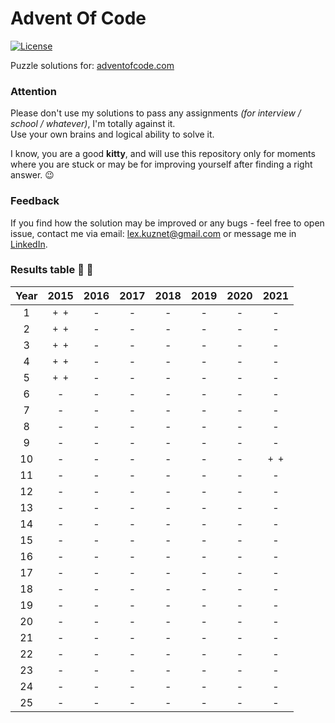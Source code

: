 # Advent Of Code
[![License](https://img.shields.io/badge/License-Apache_2.0-blue.svg)](https://opensource.org/licenses/Apache-2.0)

Puzzle solutions for: [adventofcode.com](https://adventofcode.com/)

### Attention

Please don't use my solutions to pass any assignments _(for interview / school / whatever)_, I'm
totally against it.\
Use your own brains and logical ability to solve it.

I know, you are a good **kitty**, and will use this repository only for moments where you are stuck
or may be for improving yourself after finding a right answer. :wink:

### Feedback

If you find how the solution may be improved or any bugs - feel free to open issue, contact me via
email: lex.kuznet@gmail.com or message me in [LinkedIn](https://www.linkedin.com/in/lexandroid/).

### Results table :christmas_tree: :santa:

| Year | 2015 | 2016 | 2017 | 2018 | 2019 | 2020 | 2021 |
|:----:|:----:|:----:|:----:|:----:|:----:|:----:|:----:|
| 1    |`+ +` | -    | -    | -    | -    | -    | -    |
| 2    |`+ +` | -    | -    | -    | -    | -    | -    |
| 3    |`+ +` | -    | -    | -    | -    | -    | -    |
| 4    |`+ +` | -    | -    | -    | -    | -    | -    |
| 5    |`+ +` | -    | -    | -    | -    | -    | -    |
| 6    | -    | -    | -    | -    | -    | -    | -    |
| 7    | -    | -    | -    | -    | -    | -    | -    |
| 8    | -    | -    | -    | -    | -    | -    | -    |
| 9    | -    | -    | -    | -    | -    | -    | -    |
| 10   | -    | -    | -    | -    | -    | -    |`+ +`|
| 11   | -    | -    | -    | -    | -    | -    | -    |
| 12   | -    | -    | -    | -    | -    | -    | -    |
| 13   | -    | -    | -    | -    | -    | -    | -    |
| 14   | -    | -    | -    | -    | -    | -    | -    |
| 15   | -    | -    | -    | -    | -    | -    | -    |
| 16   | -    | -    | -    | -    | -    | -    | -    |
| 17   | -    | -    | -    | -    | -    | -    | -    |
| 18   | -    | -    | -    | -    | -    | -    | -    |
| 19   | -    | -    | -    | -    | -    | -    | -    |
| 20   | -    | -    | -    | -    | -    | -    | -    |
| 21   | -    | -    | -    | -    | -    | -    | -    |
| 22   | -    | -    | -    | -    | -    | -    | -    |
| 23   | -    | -    | -    | -    | -    | -    | -    |
| 24   | -    | -    | -    | -    | -    | -    | -    |
| 25   | -    | -    | -    | -    | -    | -    | -    |